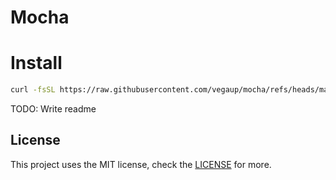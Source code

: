 # Mocha

# Install
```bash
curl -fsSL https://raw.githubusercontent.com/vegaup/mocha/refs/heads/main/bin/install | bash
```

TODO: Write readme

## License
This project uses the MIT license, check the [LICENSE](LICENSE.md) for more.

